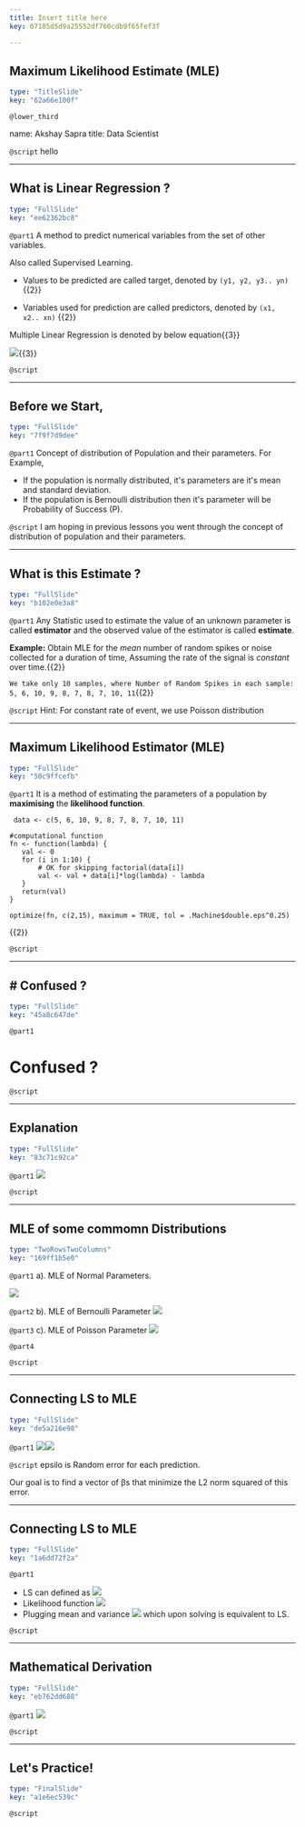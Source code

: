 ```yaml
---
title: Insert title here
key: 07185d5d9a25552df760cdb9f65fef3f

---
```

## Maximum Likelihood Estimate (MLE)

```yaml
type: "TitleSlide"
key: "62a66e100f"
```

`@lower_third`

name: Akshay Sapra
title: Data Scientist


`@script`
hello


---
## What is Linear Regression ?

```yaml
type: "FullSlide"
key: "ee62362bc8"
```

`@part1`
A method to predict numerical variables from the set of other variables.

Also called Supervised Learning.
- Values to be predicted are called target, denoted by `(y1, y2, y3.. yn)` {{2}}

- Variables used for prediction are called predictors, denoted by `(x1, x2.. xn)` {{2}}

Multiple Linear Regression is denoted by below equation{{3}}

![](https://assets.datacamp.com/production/repositories/4490/datasets/9f6d561469b203aae10e6c3e1db73de7fce2fd3b/MLR.JPG){{3}}


`@script`



---
## Before we Start,

```yaml
type: "FullSlide"
key: "7f9f7d9dee"
```

`@part1`
Concept of distribution of Population and their parameters.
For Example,
- If the population is normally distributed, it's parameters are it's mean and standard deviation.
- If the population is Bernoulli distribution then it's parameter will be Probability of Success (P).


`@script`
I am hoping in previous lessons you went through the concept of distribution of population and their parameters.


---
## What is this Estimate ?

```yaml
type: "FullSlide"
key: "b102e0e3a8"
```

`@part1`
Any Statistic used to estimate the value of an unknown parameter is called **estimator** and the observed value of the estimator is called **estimate**.

 **Example:**   Obtain MLE for the *mean* number of random spikes or noise collected for a duration of time, Assuming the rate of the signal is *constant* over time.{{2}}

`We take only 10 samples, where Number of Random Spikes in each sample:  5, 6, 10, 9, 8, 7, 8, 7, 10, 11`{{2}}


`@script`
Hint:  For constant rate of event, we use Poisson distribution


---
## Maximum Likelihood Estimator (MLE)

```yaml
type: "FullSlide"
key: "50c9ffcefb"
```

`@part1`
It is a method of estimating the parameters of a population by **maximising** the **likelihood function**.


     data <- c(5, 6, 10, 9, 8, 7, 8, 7, 10, 11)

    #computational function 
    fn <- function(lambda) { 
       val <- 0 
       for (i in 1:10) { 
           # OK for skipping factorial(data[i])
           val <- val + data[i]*log(lambda) - lambda
       } 
       return(val) 
    } 

    optimize(fn, c(2,15), maximum = TRUE, tol = .Machine$double.eps^0.25)
{{2}}


`@script`



---
## # Confused ?

```yaml
type: "FullSlide"
key: "45a8c647de"
```

`@part1`
# Confused ?


`@script`



---
## Explanation

```yaml
type: "FullSlide"
key: "83c71c92ca"
```

`@part1`
![](https://assets.datacamp.com/production/repositories/4490/datasets/3982908710e3ba1bfcc95338f2e9c16838e83d34/MLE%20Slide.JPG)


`@script`



---
## MLE of some commomn Distributions

```yaml
type: "TwoRowsTwoColumns"
key: "169ff1b5e0"
```

`@part1`
a). MLE of Normal Parameters. 

![](https://assets.datacamp.com/production/repositories/4490/datasets/2b2a60db6dcd226dc340c21c765a6efd259bc7c8/MLE%20of%20Normal%20.JPG)


`@part2`
b). MLE of Bernoulli Parameter
![](https://assets.datacamp.com/production/repositories/4490/datasets/7c9ed1d4bef393a078f73543dc6ed42c9727eca6/MLE%20of%20Bernoulli%20Parameter.JPG)


`@part3`
c). MLE of Poisson Parameter 
![](https://assets.datacamp.com/production/repositories/4490/datasets/58fa11a77c16d4183129409efd6c22c9a866d2d0/MLE%20of%20Poisson%20Parameter.JPG)


`@part4`



`@script`



---
## Connecting LS to MLE

```yaml
type: "FullSlide"
key: "de5a216e98"
```

`@part1`
![](image-url)![](https://assets.datacamp.com/production/repositories/4490/datasets/c5227c8fac6c508e91e3208f0281051724204c3e/LStoMLE_slide.JPG)


`@script`
epsilo is Random error for each prediction.

 Our goal is to find a vector of βs that minimize the L2 norm squared of this error.


---
## Connecting LS to MLE

```yaml
type: "FullSlide"
key: "1a6dd72f2a"
```

`@part1`
- LS can defined as ![](https://assets.datacamp.com/production/repositories/4490/datasets/f0bc0138d4f76d36966360a2c115ceecd0db2c51/LStoMLE_slide_2.JPG)
- Likelihood function 
![](https://assets.datacamp.com/production/repositories/4490/datasets/42cdc4d62c1642da4c65c551fd68e17d9b591792/LStoMLE_slide_3.JPG)
- Plugging mean and variance 
![](https://assets.datacamp.com/production/repositories/4490/datasets/dd272a4e9bdfd00b7bfe9c150a16579c47291994/LStoMLE_slide_4.JPG)
which upon solving is equivalent to LS.


`@script`



---
## Mathematical Derivation

```yaml
type: "FullSlide"
key: "eb762dd688"
```

`@part1`
![](https://assets.datacamp.com/production/repositories/4490/datasets/5a4983e375574534f5f0e0a2af1a4f6a34ade90d/Derivation.JPG)


`@script`



---
## Let's Practice!

```yaml
type: "FinalSlide"
key: "a1e6ec539c"
```

`@script`


